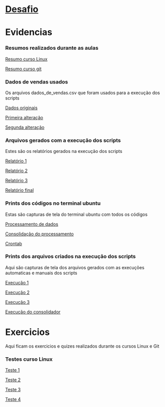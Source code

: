 # [Desafio](https://github.com/RafaKammler/Compass-UOL/blob/main/Sprint%201/Desafios/README.md)

# Evidencias

### Resumos realizados durante as aulas

[Resumo curso Linux](https://github.com/RafaKammler/Compass-UOL/blob/main/Sprint%201/Evidencias/Resumo%20das%20aulas%20Linux)

[Resumo curso git]()

### Dados de vendas usados
Os arquivos dados_de_vendas.csv que foram usados para a execução dos scripts

[Dados originais](https://github.com/RafaKammler/Compass-UOL/blob/main/Sprint%201/Evidencias/Dados_de_vendas_usados/(Original)dados_de_vendas.csv)

[Primeira alteração](https://github.com/RafaKammler/Compass-UOL/blob/main/Sprint%201/Evidencias/Dados_de_vendas_usados/(Segundo)dados_de_vendas.csv)

[Segunda alteração](https://github.com/RafaKammler/Compass-UOL/blob/main/Sprint%201/Evidencias/Dados_de_vendas_usados/(Terceiro)dados_de_vendas.csv)


### Arquivos gerados com a execução dos scripts
Estes são os relatórios gerados na execução dos scripts

[Relatório 1](https://github.com/RafaKammler/Compass-UOL/blob/main/Sprint%201/Evidencias/arquivos_gerados/relatorio-20240416.txt)

[Relatório 2](https://github.com/RafaKammler/Compass-UOL/blob/main/Sprint%201/Evidencias/arquivos_gerados/relatorio-20240417.txt)

[Relatório 3](https://github.com/RafaKammler/Compass-UOL/blob/main/Sprint%201/Evidencias/arquivos_gerados/relatorio-20240418.txt)

[Relatório final](https://github.com/RafaKammler/Compass-UOL/blob/main/Sprint%201/Evidencias/arquivos_gerados/relatorio_fina.txt)

### Prints dos códigos no terminal ubuntu
Estas são capturas de tela do terminal ubuntu com todos os códigos

[Processamento de dados](https://github.com/RafaKammler/Compass-UOL/blob/main/Sprint%201/Evidencias/prints%20de%20execu%C3%A7%C3%A3o/processamento%20de%20dados%20no%20terminal.png)

[Consolidação do processamento](https://github.com/RafaKammler/Compass-UOL/blob/main/Sprint%201/Evidencias/prints%20de%20execu%C3%A7%C3%A3o/Consolida%C3%A7%C3%A3o%20no%20terminal.png)

[Crontab](https://github.com/RafaKammler/Compass-UOL/blob/main/Sprint%201/Evidencias/prints%20de%20execu%C3%A7%C3%A3o/Crontab%20no%20terminal.png)

### Prints dos arquivos criados na execução dos scripts
Aqui são capturas de tela dos arquivos gerados com as execuções automaticas e manuais dos scripts

[Execução 1](https://github.com/RafaKammler/Compass-UOL/blob/main/Sprint%201/Evidencias/prints%20de%20execu%C3%A7%C3%A3o/Primeira%20execu%C3%A7%C3%A3o%20auto.png)

[Execução 2](https://github.com/RafaKammler/Compass-UOL/blob/main/Sprint%201/Evidencias/prints%20de%20execu%C3%A7%C3%A3o/Segunda%20execu%C3%A7%C3%A3o.png)

[Execução 3](https://github.com/RafaKammler/Compass-UOL/blob/main/Sprint%201/Evidencias/prints%20de%20execu%C3%A7%C3%A3o/Terceira%20execu%C3%A7%C3%A3o.png)

[Execução do consolidador](https://github.com/RafaKammler/Compass-UOL/blob/main/Sprint%201/Evidencias/prints%20de%20execu%C3%A7%C3%A3o/Execu%C3%A7%C3%A3o%20da%20consolida%C3%A7%C3%A3o.png)

# Exercicios
Aqui ficam os exercicios e quizes realizados durante os cursos Linux e Git

### Testes curso Linux

[Teste 1](https://github.com/RafaKammler/Compass-UOL/blob/main/Sprint%201/Exercicios/Teste%201.png)

[Teste 2](https://github.com/RafaKammler/Compass-UOL/blob/main/Sprint%201/Exercicios/Teste%202.png)

[Teste 3](https://github.com/RafaKammler/Compass-UOL/blob/main/Sprint%201/Exercicios/Teste%203.png)

[Teste 4](https://github.com/RafaKammler/Compass-UOL/blob/main/Sprint%201/Exercicios/Teste%204.png)

